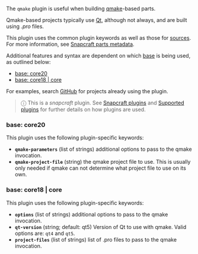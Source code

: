 The `qmake` plugin is useful when building [qmake](http://doc.qt.io/qt-5/qmake-manual.html)-based parts.

Qmake-based projects typically use [Qt](https://www.qt.io/), although not always, and are built using *.pro* files.

This plugin uses the common plugin keywords as well as those for [sources](/t/snapcraft-parts-metadata/8336#heading--source). For more information, see [Snapcraft parts metadata](/t/snapcraft-parts-metadata/8336).

Additional features and syntax are dependent on which [base](/t/base-snaps/11198) is being used, as outlined below:

- [base: core20](#heading--core20)
- [base: core18 | core](#heading--core18)

For examples, search [GitHub](https://github.com/search?q=path%3Asnapcraft.yaml+%22plugin%3A+qmake%22&type=Code) for projects already using the plugin.

> ⓘ  This is a *snapcraft* plugin. See [Snapcraft plugins](/t/snapcraft-plugins/4284) and [Supported plugins](/t/supported-plugins/8080) for further details on how plugins are used.

<h3 id='heading--core20'>base: core20</h3>

This plugin uses the following plugin-specific keywords:

- **`qmake-parameters`** (list of strings)
      additional options to pass to the qmake invocation.
- **`qmake-project-file`** (string)
      the qmake project file to use. This is usually only needed if  qmake can not determine what project file to use on its own.

<h3 id='heading--core18'>base: core18 | core</h3>

This plugin uses the following plugin-specific keywords:

- **`options`** (list of strings)
     additional options to pass to the qmake invocation.
- **`qt-version`** (string; default: qt5)
     Version of Qt to use with qmake. Valid options are: `qt4` and `qt5`.
- **`project-files`** (list of strings)
     list of .pro files to pass to the qmake invocation.